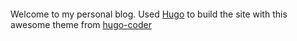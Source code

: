 #### 

Welcome to my personal blog. 
Used [Hugo](https://gohugo.io/) to build the site with this awesome theme from [hugo-coder](https://github.com/luizdepra/hugo-coder)